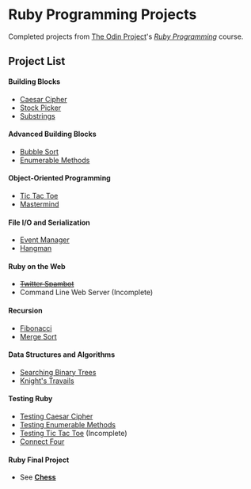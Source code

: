 # Ruby Programming Projects

Completed projects from [The Odin Project](http://www.theodinproject.com/)'s *[Ruby Programming](http://www.theodinproject.com/ruby-programming)* course.

## Project List

#### Building Blocks
- [Caesar Cipher](https://github.com/ArkWist/odin-ruby/tree/master/project_building_blocks/caesar_cipher)
- [Stock Picker](https://github.com/ArkWist/odin-ruby/tree/master/project_building_blocks/stock_picker)
- [Substrings](https://github.com/ArkWist/odin-ruby/tree/master/project_building_blocks/substrings)

#### Advanced Building Blocks
- [Bubble Sort](https://github.com/ArkWist/odin-ruby/tree/master/project_adv_building_blocks/bubble_sort)
- [Enumerable Methods](https://github.com/ArkWist/odin-ruby/tree/master/project_adv_building_blocks/enumerable)

#### Object-Oriented Programming
- [Tic Tac Toe](https://github.com/ArkWist/odin-ruby/tree/master/project_oop/tic_tac_toe)
- [Mastermind](https://github.com/ArkWist/odin-ruby/tree/master/project_oop/mastermind)

#### File I/O and Serialization
- [Event Manager](https://github.com/ArkWist/odin-ruby/tree/master/project_file_io/event_manager)
- [Hangman](https://github.com/ArkWist/odin-ruby/tree/master/project_file_io/hangman)

#### Ruby on the Web
- ~~[Twitter Spambot](https://github.com/ArkWist/odin-ruby/tree/master/project_ruby_web/microblogger)~~
- Command Line Web Server (Incomplete)

#### Recursion
- [Fibonacci](https://github.com/ArkWist/odin-ruby/tree/master/project_recursion/fibonacci)
- [Merge Sort](https://github.com/ArkWist/odin-ruby/tree/master/project_recursion/merge_sort)

#### Data Structures and Algorithms
- [Searching Binary Trees](https://github.com/ArkWist/odin-ruby/tree/master/project_data_structures/binary_search_tree)
- [Knight's Travails](https://github.com/ArkWist/odin-ruby/tree/master/project_data_structures/knights_travails)

#### Testing Ruby
- [Testing Caesar Cipher](https://github.com/ArkWist/odin-ruby/tree/master/project_rspec_testing/caesar_cipher)
- [Testing Enumerable Methods](https://github.com/ArkWist/odin-ruby/tree/master/project_rspec_testing/enumerable)
- [Testing Tic Tac Toe](https://github.com/ArkWist/odin-ruby/tree/master/project_rspec_testing/tic_tac_toe) (Incomplete)
- [Connect Four](https://github.com/ArkWist/odin-ruby/tree/master/project_rspec_testing/connect_four)

#### Ruby Final Project
- See [**Chess**](https://github.com/ArkWist/chess)
